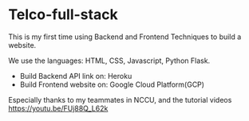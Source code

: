 # Telco-full-stack
This is my first time using Backend and Frontend Techniques to build a website.

We use the languages: HTML, CSS, Javascript, Python Flask.
- Build Backend API link on: Heroku
- Build Frontend website on: Google Cloud Platform(GCP)

Especially thanks to my teammates in NCCU, and the tutorial videos https://youtu.be/FUj88Q_L62k

